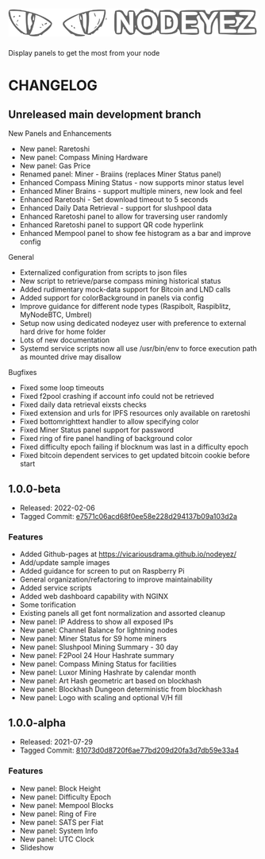 # ![Nodeyez](https://raw.githubusercontent.com/vicariousdrama/nodeyez/main/images/nodeyez.svg)
Display panels to get the most from your node

# CHANGELOG

## Unreleased main development branch

New Panels and Enhancements
- New panel: Raretoshi
- New panel: Compass Mining Hardware
- New panel: Gas Price
- Renamed panel: Miner - Braiins (replaces Miner Status panel)
- Enhanced Compass Mining Status - now supports minor status level
- Enhanced Miner Brains - support multiple miners, new look and feel
- Enhanced Raretoshi - Set download timeout to 5 seconds
- Enhanced Daily Data Retrieval - support for slushpool data 
- Enhanced Raretoshi panel to allow for traversing user randomly
- Enhanced Raretoshi panel to support QR code hyperlink
- Enhanced Mempool panel to show fee histogram as a bar and improve config

General
- Externalized configuration from scripts to json files
- New script to retrieve/parse compass mining historical status
- Added rudimentary mock-data support for Bitcoin and LND calls
- Added support for colorBackground in panels via config
- Improve guidance for different node types (Raspibolt, Raspiblitz, MyNodeBTC, Umbrel)
- Setup now using dedicated nodeyez user with preference to external hard drive for home folder
- Lots of new documentation
- Systemd service scripts now all use /usr/bin/env to force execution path as mounted drive may disallow

Bugfixes
- Fixed some loop timeouts
- Fixed f2pool crashing if account info could not be retrieved
- Fixed daily data retrieval eixsts checks
- Fixed extension and urls for IPFS resources only available on raretoshi
- Fixed bottomrighttext handler to allow specifying color
- Fixed Miner Status panel support for password
- Fixed ring of fire panel handling of background color
- Fixed difficulty epoch failing if blocknum was last in a difficulty epoch
- Fixed bitcoin dependent services to get updated bitcoin cookie before start

## 1.0.0-beta

- Released: 2022-02-06
- Tagged Commit: [e7571c06acd68f0ee58e228d294137b09a103d2a](https://github.com/vicariousdrama/nodeyez/commit/e7571c06acd68f0ee58e228d294137b09a103d2a)

### Features
- Added Github-pages at https://vicariousdrama.github.io/nodeyez/
- Add/update sample images
- Added guidance for screen to put on Raspberry Pi
- General organization/refactoring to improve maintainability
- Added service scripts
- Added web dashboard capability with NGINX
- Some torification
- Existing panels all get font normalization and assorted cleanup
- New panel: IP Address to show all exposed IPs
- New panel: Channel Balance for lightning nodes
- New panel: Miner Status for S9 home miners
- New panel: Slushpool Mining Summary - 30 day
- New panel: F2Pool 24 Hour Hashrate summary
- New panel: Compass Mining Status for facilities
- New panel: Luxor Mining Hashrate by calendar month
- New panel: Art Hash geometric art based on blockhash
- New panel: Blockhash Dungeon deterministic from blockhash
- New panel: Logo with scaling and optional V/H fill

## 1.0.0-alpha

- Released: 2021-07-29
- Tagged Commit: [81073d0d8720f6ae77bd209d20fa3d7db59e33a4](https://github.com/vicariousdrama/nodeyez/commit/81073d0d8720f6ae77bd209d20fa3d7db59e33a4)

### Features
- New panel: Block Height
- New panel: Difficulty Epoch
- New panel: Mempool Blocks
- New panel: Ring of Fire
- New panel: SATS per Fiat
- New panel: System Info
- New panel: UTC Clock
- Slideshow
